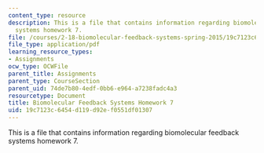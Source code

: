 ```yaml
---
content_type: resource
description: This is a file that contains information regarding biomolecular feedback
  systems homework 7.
file: /courses/2-18-biomolecular-feedback-systems-spring-2015/19c7123c6454d119d92ef0551df01307_MIT2_18S15_Homework_7.pdf
file_type: application/pdf
learning_resource_types:
- Assignments
ocw_type: OCWFile
parent_title: Assignments
parent_type: CourseSection
parent_uid: 74de7b80-4edf-0bb6-e964-a7238fadc4a3
resourcetype: Document
title: Biomolecular Feedback Systems Homework 7
uid: 19c7123c-6454-d119-d92e-f0551df01307
---
```

This is a file that contains information regarding biomolecular feedback systems homework 7.

